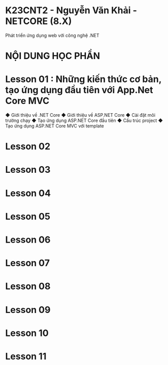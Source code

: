 # K23CNT2 - Nguyễn Văn Khải - NETCORE (8.X)
Phát triển ứng dụng web với công nghệ .NET
# NỘI DUNG HỌC PHẦN 
# Lesson 01 : Những kiến thức cơ bản, tạo ứng dụng đầu tiên với App.Net Core MVC 
◆ Giới thiệu về .NET Core
◆ Giới thiệu về ASP.NET Core
◆ Cài đặt môi trường chạy
◆ Tạo ứng dụng ASP.NET Core đầu tiên
◆ Cấu trúc project
◆ Tạo ứng dụng ASP.NET Core MVC với template
# Lesson 02
# Lesson 03
# Lesson 04
# Lesson 05
# Lesson 06
# Lesson 07
# Lesson 08
# Lesson 09
# Lesson 10
# Lesson 11
